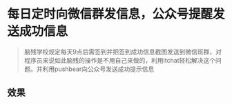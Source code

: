 # 每日定时向微信群发信息，公众号提醒发送成功信息

> 脑残学校规定每天9点后需签到并把签到成功信息截图发送到微信班群，对程序员来说如此脑残的操作是不用自己来做的，利用itchat轻松解决这个问题。并利用pushbear向公众号发送成功提示信息

## 效果
